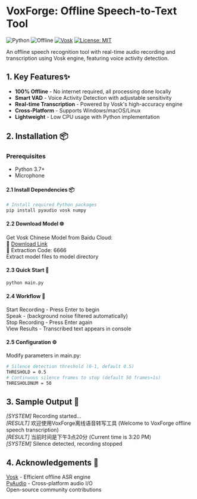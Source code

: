 # VoxForge: Offline Speech-to-Text Tool

![Python](https://img.shields.io/badge/Python-3.7%2B-blue)
![Offline](https://img.shields.io/badge/Works%20Offline-✓-green)
[![Vosk](https://img.shields.io/badge/Powered%20by-Vosk-ff69b4)](https://alphacephei.com/vosk/)
[![License: MIT](https://img.shields.io/badge/License-MIT-blue.svg)](https://opensource.org/licenses/MIT)

An offline speech recognition tool with real-time audio recording and transcription using Vosk engine, featuring voice activity detection.

## 1. Key Features✨ 
- **100% Offline** - No internet required, all processing done locally
- **Smart VAD** - Voice Activity Detection with adjustable sensitivity
- **Real-time Transcription** - Powered by Vosk's high-accuracy engine
- **Cross-Platform** - Supports Windows/macOS/Linux
- **Lightweight** - Low CPU usage with Python implementation

## 2. Installation 📦 

### Prerequisites
- Python 3.7+
- Microphone

#### 2.1 Install Dependencies 📦 

```bash
# Install required Python packages
pip install pyaudio vosk numpy
```

#### 2.2 Download Model 🌐 
Get Vosk Chinese Model from Baidu Cloud:<br>
🔗 [Download Link](https://pan.baidu.com/s/1UUaPZ4l-xPLOuyJU9tmdXw)<br>
📌 Extraction Code: 6666<br>
Extract model files to model directory

#### 2.3 Quick Start 🚀 
```bash
python main.py
```

#### 2.4 Workflow 🔄 
Start Recording - Press Enter to begin<br>
Speak - (background noise filtered automatically)<br>
Stop Recording - Press Enter again<br>
View Results - Transcribed text appears in console

#### 2.5 Configuration ⚙️ 
Modify parameters in main.py:
```bash
# Silence detection threshold (0-1, default 0.5)
THRESHOLD = 0.5
# Continuous silence frames to stop (default 50 frames≈1s)
THRESHOLDNUM = 50
```

## 3. Sample Output 📄 
*[SYSTEM]* Recording started...<br>
*[RESULT]* 欢迎使用VoxForge离线语音转写工具 (Welcome to VoxForge offline speech transcription)<br>
*[RESULT]* 当前时间是下午3点20分 (Current time is 3:20 PM)<br>
*[SYSTEM]* Silence detected, recording stopped<br>

## 4. Acknowledgements 🙏 
[Vosk](https://alphacephei.com/vosk/) - Efficient offline ASR engine<br>
[PyAudio](https://people.csail.mit.edu/hubert/pyaudio/) - Cross-platform audio I/O<br>
Open-source community contributions<br>
